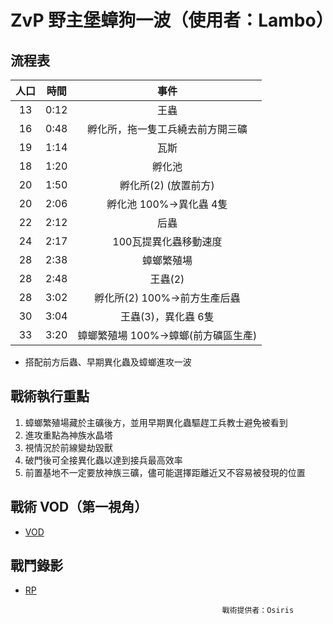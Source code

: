 # ZvP 野主堡蟑狗一波（使用者：Lambo）

## 流程表

| 人口 | 時間 |                 事件                |
|:----:|:----:|:-----------------------------------:|
|  13  | 0:12 | 王蟲                                |
|  16  | 0:48 | 孵化所，拖一隻工兵繞去前方開三礦    |
|  19  | 1:14 | 瓦斯                                |
|  18  | 1:20 | 孵化池                              |
|  20  | 1:50 | 孵化所(2) (放置前方)                |
|  20  | 2:06 | 孵化池 100%->異化蟲 4隻             |
|  22  | 2:12 | 后蟲                                |
|  24  | 2:17 | 100瓦提異化蟲移動速度               |
|  28  | 2:38 | 蟑螂繁殖場                          |
|  28  | 2:48 | 王蟲(2)                             |
|  28  | 3:02 | 孵化所(2) 100%->前方生產后蟲        |
|  30  | 3:04 | 王蟲(3)，異化蟲 6隻                 |
|  33  | 3:20 | 蟑螂繁殖場 100%->蟑螂(前方礦區生產) |

+ 搭配前方后蟲、早期異化蟲及蟑螂進攻一波		
		
## 戰術執行重點
1. 蟑螂繁殖場藏於主礦後方，並用早期異化蟲驅趕工兵教士避免被看到
2. 進攻重點為神族水晶塔		
3. 視情況於前線變劫毀獸		
4. 破門後可全接異化蟲以達到接兵最高效率		
5. 前置基地不一定要放神族三礦，儘可能選擇距離近又不容易被發現的位置
## 戰術 VOD（第一視角）
+ [VOD](https://youtu.be/3U4-R4sVkBI)

## 戰鬥錄影
+ [RP](https://github.com/starcraftfamily/SCF-Tactics/raw/master/ZvP/RoachRush/ZvP_.SC2Replay)


                                                  戰術提供者：Osiris
